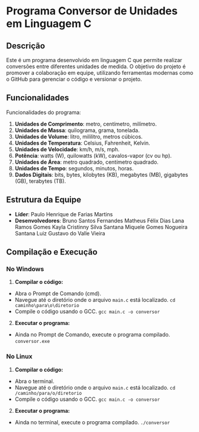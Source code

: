 # Programa Conversor de Unidades em Linguagem C

## Descrição
Este é um programa desenvolvido em linguagem C que permite realizar conversões entre diferentes unidades de medida. O objetivo do projeto é promover a colaboração em equipe, utilizando ferramentas modernas como o GitHub para gerenciar o código e versionar o projeto.

## Funcionalidades
Funcionalidades do programa:
1. **Unidades de Comprimento**: metro, centímetro, milímetro.
2. **Unidades de Massa**: quilograma, grama, tonelada.
3. **Unidades de Volume**: litro, mililitro, metros cúbicos.
4. **Unidades de Temperatura**: Celsius, Fahrenheit, Kelvin.
5. **Unidades de Velocidade**: km/h, m/s, mph.
6. **Potência**: watts (W), quilowatts (kW), cavalos-vapor (cv ou hp).
7. **Unidades de Área**: metro quadrado, centímetro quadrado.
8. **Unidades de Tempo**: segundos, minutos, horas.
9. **Dados Digitais**: bits, bytes, kilobytes (KB), megabytes (MB), gigabytes (GB), terabytes (TB).

## Estrutura da Equipe
- **Líder**: Paulo Henrique de Farias Martins
- **Desenvolvedores**:
    Bruno Santos Fernandes
    Matheus Félix Dias
    Lana Ramos Gomes
    Kayla Cristinny Silva Santana
    Miquele Gomes Nogueira Santana
    Luiz Gustavo do Valle Vieira
## Compilação e Execução
### No Windows
1. **Compilar o código:** 
- Abra o Prompt de Comando (cmd). 
- Navegue até o diretório onde o arquivo `main.c` está localizado. 
``` cd caminho\para\o\diretorio ``` 
- Compile o código usando o GCC. ``` gcc main.c -o conversor ``` 
2. **Executar o programa:** 
- Ainda no Prompt de Comando, execute o programa compilado. ``` conversor.exe ```
### No Linux
1. **Compilar o código:** 
- Abra o terminal. 
- Navegue até o diretório onde o arquivo `main.c` está localizado. 
``` cd /caminho/para/o/diretorio ``` 
- Compile o código usando o GCC. ``` gcc main.c -o conversor ``` 
2. **Executar o programa:** 
- Ainda no terminal, execute o programa compilado. ``` ./conversor ```